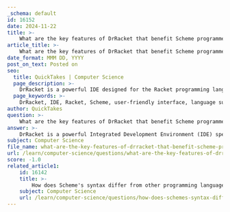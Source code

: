 ```yaml
---
_schema: default
id: 16152
date: 2024-11-22
title: >-
    What are the key features of DrRacket that benefit Scheme programmers?
article_title: >-
    What are the key features of DrRacket that benefit Scheme programmers?
date_format: MMM DD, YYYY
post_on_text: Posted on
seo:
  title: QuickTakes | Computer Science
  page_description: >-
    DrRacket is a powerful IDE designed for the Racket programming language that offers a user-friendly interface, robust language support, and features tailored for educational purposes, making it ideal for Scheme programmers.
  page_keywords: >-
    DrRacket, IDE, Racket, Scheme, user-friendly interface, language support, interactive development, REPL, parenthesis management, search and replace, tabbed editing, integrated documentation, educational focus, customization options
author: QuickTakes
question: >-
    What are the key features of DrRacket that benefit Scheme programmers?
answer: >-
    DrRacket is a powerful Integrated Development Environment (IDE) specifically designed for the Racket programming language, which is a descendant of Scheme. It offers several key features that benefit Scheme programmers, particularly those who are novices or are learning programming concepts. Here are some of the notable features:\n\n1. **User-Friendly Interface**: DrRacket provides a graphical environment that is intuitive and easy to navigate. This is particularly beneficial for beginners who may find command-line interfaces daunting.\n\n2. **Language Support**: DrRacket supports multiple language levels, including various versions of Scheme, such as R5RS. This allows programmers to choose the appropriate language level for their projects, making it versatile for different programming needs.\n\n3. **Interactive Development**: The IDE includes an interactive REPL (Read-Eval-Print Loop), which allows programmers to test expressions and see results immediately. This feature is invaluable for learning and debugging.\n\n4. **Parenthesis Management**: Given that Scheme is heavily reliant on parentheses, DrRacket includes features that assist with editing parentheses, such as automatic matching and highlighting, which helps prevent syntax errors.\n\n5. **Search and Replace Functionality**: DrRacket offers an interactive search and replace feature that is similar to those found in modern web browsers and text editors, making it easier to navigate and modify code.\n\n6. **Tabbed Editing**: The IDE supports tabbed editing, allowing users to work on multiple files simultaneously without losing context, which is useful for larger projects.\n\n7. **Integrated Documentation**: DrRacket provides easy access to documentation and resources, which is particularly helpful for learners who need guidance on language features and programming concepts.\n\n8. **Educational Focus**: Originally developed as part of the TeachScheme! project, DrRacket is designed with education in mind. It includes features that facilitate teaching and learning programming, making it an excellent choice for classroom settings.\n\n9. **Customization Options**: Users can customize preferences to suit their coding style, including options for disabling automatic formatting features that may interfere with coding.\n\nOverall, DrRacket's combination of user-friendly design, robust language support, and educational tools makes it an excellent environment for both novice and experienced Scheme programmers.
subject: Computer Science
file_name: what-are-the-key-features-of-drracket-that-benefit-scheme-programmers.md
url: /learn/computer-science/questions/what-are-the-key-features-of-drracket-that-benefit-scheme-programmers
score: -1.0
related_article1:
    id: 16142
    title: >-
        How does Scheme's syntax differ from other programming languages?
    subject: Computer Science
    url: /learn/computer-science/questions/how-does-schemes-syntax-differ-from-other-programming-languages
---
```


&nbsp;